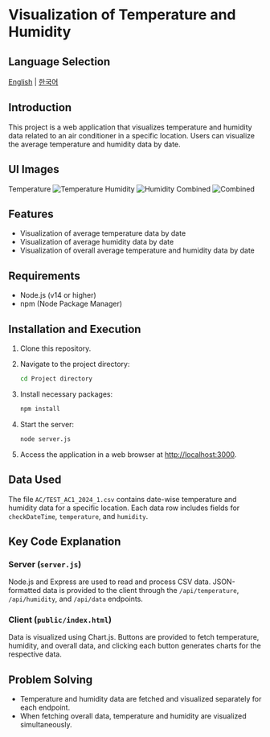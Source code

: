 # Visualization of Temperature and Humidity


## Language Selection
[English](README_EN.md) | [한국어](README_KR.md)

## Introduction
This project is a web application that visualizes temperature and humidity data related to an air conditioner in a specific location. Users can visualize the average temperature and humidity data by date.

## UI Images
Temperature ![Temperature](https://github.com/LouiIII3/Temperature_Humidity-Visualization_Project/assets/119919129/075770cb-96f7-4fbc-8e78-db760b2497cf) Humidity ![Humidity](https://github.com/LouiIII3/Temperature_Humidity-Visualization_Project/assets/119919129/f2f28c9f-f927-43a8-bf32-37311c411673) Combined ![Combined](https://github.com/LouiIII3/Temperature_Humidity-Visualization_Project/assets/119919129/c2a57a0b-79a8-4dfa-b7a1-dcfa2e366b38)

## Features
- Visualization of average temperature data by date
- Visualization of average humidity data by date
- Visualization of overall average temperature and humidity data by date

## Requirements
- Node.js (v14 or higher)
- npm (Node Package Manager)

## Installation and Execution
1. Clone this repository.

2. Navigate to the project directory:
   ```bash
   cd Project directory

3. Install necessary packages:
   ```bash
   npm install

4. Start the server:
   ```bash
   node server.js

5. Access the application in a web browser at [http://localhost:3000](http://localhost:3000).

## Data Used
The file `AC/TEST_AC1_2024_1.csv` contains date-wise temperature and humidity data for a specific location. Each data row includes fields for `checkDateTime`, `temperature`, and `humidity`.

## Key Code Explanation
### Server (`server.js`)
Node.js and Express are used to read and process CSV data. JSON-formatted data is provided to the client through the `/api/temperature`, `/api/humidity`, and `/api/data` endpoints.

### Client (`public/index.html`)
Data is visualized using Chart.js. Buttons are provided to fetch temperature, humidity, and overall data, and clicking each button generates charts for the respective data.

## Problem Solving
- Temperature and humidity data are fetched and visualized separately for each endpoint.
- When fetching overall data, temperature and humidity are visualized simultaneously.

